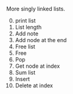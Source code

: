 More singly linked lists.

0. print list
1. List length
2. Add note
3. Add node at the end
4. Free list
5. Free
6. Pop
7. Get node at index
8. Sum list
9. Insert
10. Delete at index

